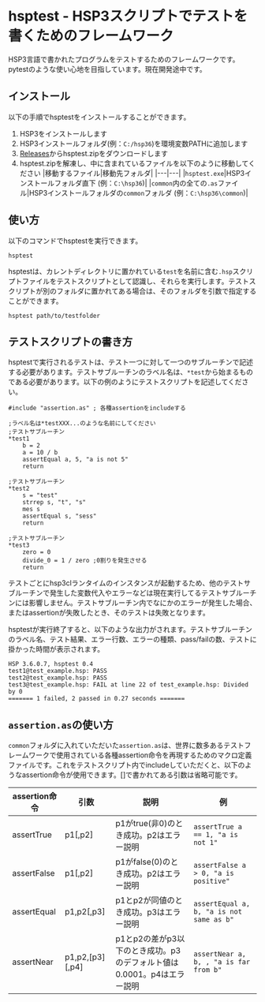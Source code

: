 # hsptest - HSP3スクリプトでテストを書くためのフレームワーク

HSP3言語で書かれたプログラムをテストするためのフレームワークです。pytestのような使い心地を目指しています。現在開発途中です。

## インストール

以下の手順でhsptestをインストールすることができます。

1. HSP3をインストールします
2. HSP3インストールフォルダ(例：`C:/hsp36`)を環境変数PATHに追加します
3. [Releases](https://github.com/mass-0910/hsptest/releases/latest)からhsptest.zipをダウンロードします
4. hsptest.zipを解凍し、中に含まれているファイルを以下のように移動してください
   |移動するファイル|移動先フォルダ|
   |---|---|
   |`hsptest.exe`|HSP3インストールフォルダ直下 (例：`C:\hsp36`)|
   |`common`内の全ての`.as`ファイル|HSP3インストールフォルダの`common`フォルダ (例：`C:\hsp36\common`)|

## 使い方

以下のコマンドでhsptestを実行できます。

```
hsptest
```

hsptestは、カレントディレクトリに置かれている`test`を名前に含む`.hsp`スクリプトファイルをテストスクリプトとして認識し、それらを実行します。テストスクリプトが別のフォルダに置かれてある場合は、そのフォルダを引数で指定することができます。

```
hsptest path/to/testfolder
```

## テストスクリプトの書き方

hsptestで実行されるテストは、テスト一つに対して一つのサブルーチンで記述する必要があります。テストサブルーチンのラベル名は、`*test`から始まるものである必要があります。以下の例のようにテストスクリプトを記述してください。

```
#include "assertion.as" ; 各種assertionをincludeする

;ラベル名は*testXXX...のような名前にしてください
;テストサブルーチン
*test1
    b = 2
    a = 10 / b
    assertEqual a, 5, "a is not 5"
    return

;テストサブルーチン
*test2
    s = "test"
    strrep s, "t", "s"
    mes s
    assertEqual s, "sess"
    return

;テストサブルーチン
*test3
    zero = 0
    divide_0 = 1 / zero ;0割りを発生させる
    return
```

テストごとにhsp3clランタイムのインスタンスが起動するため、他のテストサブルーチンで発生した変数代入やエラーなどは現在実行してるテストサブルーチンには影響しません。テストサブルーチン内でなにかのエラーが発生した場合、またはassertionが失敗したとき、そのテストは失敗となります。

hsptestが実行終了すると、以下のような出力がされます。テストサブルーチンのラベル名、テスト結果、エラー行数、エラーの種類、pass/failの数、テストに掛かった時間が表示されます。
```
HSP 3.6.0.7, hsptest 0.4
test1@test_example.hsp: PASS
test2@test_example.hsp: PASS
test3@test_example.hsp: FAIL at line 22 of test_example.hsp: Divided by 0
======= 1 failed, 2 passed in 0.27 seconds =======
```

## `assertion.as`の使い方

`common`フォルダに入れていただいた`assertion.as`は、世界に数多あるテストフレームワークで使用されている各種assertion命令を再現するためのマクロ定義ファイルです。これをテストスクリプト内でincludeしていただくと、以下のようなassertion命令が使用できます。[]で書かれてある引数は省略可能です。

|assertion命令|引数|説明|例|
|---|---|---|---|
|assertTrue|p1[,p2]|p1がtrue(非0)のとき成功。p2はエラー説明|`assertTrue a == 1, "a is not 1"`|
|assertFalse|p1[,p2]|p1がfalse(0)のとき成功。p2はエラー説明|`assertFalse a > 0, "a is positive"`|
|assertEqual|p1,p2[,p3]|p1とp2が同値のとき成功。p3はエラー説明|`assertEqual a, b, "a is not same as b"`|
|assertNear|p1,p2,[p3][,p4]|p1とp2の差がp3以下のとき成功。p3のデフォルト値は0.0001。p4はエラー説明|`assertNear a, b, , "a is far from b"`|